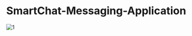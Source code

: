 # SmartChat-Messaging-Application
![1](https://user-images.githubusercontent.com/77671842/187272374-a665a2a6-4e6c-41ea-b44a-02e55f766f87.png)
